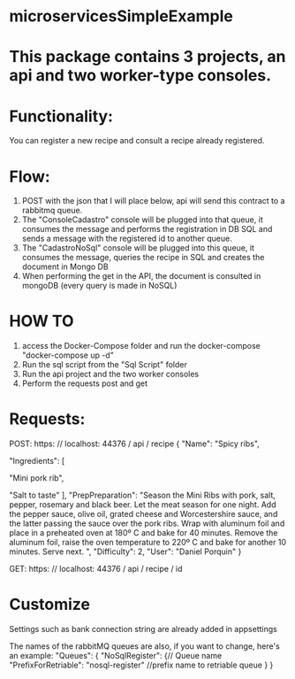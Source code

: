 # microservicesSimpleExample

# This package contains 3 projects, an api and two worker-type consoles.

# Functionality: 
You can register a new recipe and consult a recipe already registered.

# Flow:
1. POST with the json that I will place below, api will send this contract to a rabbitmq queue.
2. The "ConsoleCadastro" console will be plugged into that queue, it consumes the message and performs the registration in DB SQL and sends a message with the registered id to another queue.
3. The "CadastroNoSql" console will be plugged into this queue, it consumes the message, queries the recipe in SQL and creates the document in Mongo DB
4. When performing the get in the API, the document is consulted in mongoDB (every query is made in NoSQL)

# HOW TO
1. access the Docker-Compose folder and run the docker-compose "docker-compose up -d"
2. Run the sql script from the "Sql Script" folder
3. Run the api project and the two worker consoles
4. Perform the requests post and get

# Requests:
POST: https: // localhost: 44376 / api / recipe
{
"Name": "Spicy ribs",

"Ingredients": [

"Mini pork rib",

"Salt to taste"
],
"PrepPreparation": "Season the Mini Ribs with pork, salt, pepper, rosemary and black beer. Let the meat season for one night. Add the pepper sauce, olive oil, grated cheese and Worcestershire sauce, and the latter passing the sauce over the pork ribs. Wrap with aluminum foil and place in a preheated oven at 180º C and bake for 40 minutes. Remove the aluminum foil, raise the oven temperature to 220º C and bake for another 10 minutes. Serve next. ",
"Difficulty": 2,
"User": "Daniel Porquin"
}

GET: https: // localhost: 44376 / api / recipe / id

# Customize
Settings such as bank connection string are already added in appsettings

The names of the rabbitMQ queues are also, if you want to change, here's an example:
"Queues": {
     "NoSqlRegister": {// Queue name
       "PrefixForRetriable": "nosql-register" //prefix name to retriable queue
     }
   }
